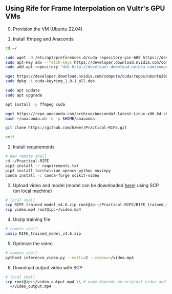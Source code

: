 ## Using Rife for Frame Interpolation on Vultr's GPU VMs

0. Provision the VM (Ubuntu 22.04)

1. Install ffmpeg and Anaconda

```bash
cd ~/

sudo wget -O /etc/apt/preferences.d/cuda-repository-pin-600 https://developer.download.nvidia.com/compute/cuda/repos/ubuntu2004/x86_64/cuda-ubuntu2004.pin
sudo apt-key adv --fetch-keys https://developer.download.nvidia.com/compute/cuda/repos/ubuntu2004/x86_64/7fa2af80.pub
sudo add-apt-repository "deb http://developer.download.nvidia.com/compute/cuda/repos/ubuntu2004/x86_64/ /"

wget https://developer.download.nvidia.com/compute/cuda/repos/ubuntu2004/x86_64/cuda-keyring_1.0-1_all.deb
sudo dpkg -i cuda-keyring_1.0-1_all.deb

sudo apt update
sudo apt upgrade

apt install -y ffmpeg cuda

wget https://repo.anaconda.com/archive/Anaconda3-latest-Linux-x86_64.sh -O ~/anaconda.sh
bash ~/anaconda.sh -b -p $HOME/anaconda

git clone https://github.com/hzwer/Practical-RIFE.git

exit
```

2. Install requirements

```bash
# new remote shell
cd ~/Practical-RIFE
pip3 install -r requirements.txt
pip3 install torchvision opencv-python moviepy
conda install -c conda-forge scikit-video
```

3. Upload video and model (model can be downloaded [here](https://drive.google.com/file/d/1EAbsfY7mjnXNa6RAsATj2ImAEqmHTjbE/view)) using SCP (on local machine)

```bash
# local shell
scp RIFE_trained_model_v4.6.zip root@ip:~/Practical-RIFE/RIFE_trained_model_v4.6.zip
scp video.mp4 root@ip:~/video.mp4
```

4. Unzip training file

```bash
# remote shell
unzip RIFE_trained_model_v4.6.zip
```

5. Optimize the video

```bash
# remote shell
python3 inference_video.py --multi=2 --video=~/video.mp4
```

6. Download output video with SCP

```bash
# local shell
scp root@ip:~/video_output.mp4 \\ # name depends on original video and how much you interpolated
  ~/video_output.mp4
```
